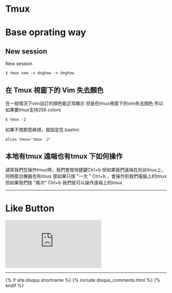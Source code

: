 # Tmux
# Base oprating way

## New session

New session
```
$ tmux new -s doghow -n doghow 
```

## 在 Tmux 視窗下的 Vim 失去顏色

  在一般情況下vim自訂的顏色能正常顯示
  但是在tmux視窗下的vim失去顏色
  所以如果要tmux支持256 colors
```
$ tmux -2
```

如果不想那麼麻煩，就設定在.bashrc
```
alias tmux='tmux -2'
```

## 本地有tmux 遠端也有tmux 下如何操作

  通常我們在操作tmux時，我們會按快捷鍵Ctrl+b
  但如果我們遠端在別台linux上，同時那台機器也有tmux
  那如果只按 "一次 " Ctrl+b ，會操作到我們電腦上的tmux
  但如果我們按 "兩次" Ctrl+b 我們就可以操作遠端上的tmux 

* * *

# Like Button

<iframe class="lc-margin-top-64 lc-margin-bottom-32 lc-mobile" data-v-b66e9a5a="" frameborder="0" src="https://button.like.co/in/embed/s9443112/button"> </iframe>

* * *

{% if site.disqus.shortname %}
  {% include disqus_comments.html %}
{% endif %}
